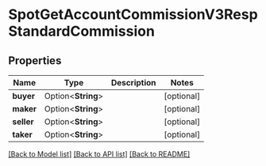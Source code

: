 # SpotGetAccountCommissionV3RespStandardCommission

## Properties

Name | Type | Description | Notes
------------ | ------------- | ------------- | -------------
**buyer** | Option<**String**> |  | [optional]
**maker** | Option<**String**> |  | [optional]
**seller** | Option<**String**> |  | [optional]
**taker** | Option<**String**> |  | [optional]

[[Back to Model list]](../README.md#documentation-for-models) [[Back to API list]](../README.md#documentation-for-api-endpoints) [[Back to README]](../README.md)


